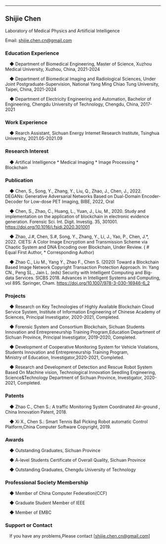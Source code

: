 ---
## Shijie Chen
Laboratory of Medical Physics and Artiificial Intelligence

Email: shijie.chen.cn@gmail.com

### Education Experience

&ensp;&ensp;◆ Department of Biomedical Engineering, Master of Science, Xuzhou Medical University, Xuzhou, China, 2021-2024

&ensp;&ensp;◆ Department of Biomedical Imaging and Radiological Sciences, Under Joint Postgraduate-Supervision, National Yang Ming Chiao Tung University, Taipei, China, 2021-2024

&ensp;&ensp;◆ Department of Electricity Engineering and Automation, Bachelor of Engineering, Chengdu University of Technology, Chengdu, China, 2017-2021

### Work Experience

&ensp;&ensp;◆ Rearch Assistant, Sichuan Energy Intemet Research Institute, Tsinghua University, 2021.05-2021.09

### Research Interest

&ensp;&ensp;◆ Artifical Intelligence * Medical Imaging * Image Processing * Blockchain

### Publication

&ensp;&ensp;◆ Chen, S., Song, Y., Zhang, Y., Liu, Q., Zhao, J., Chen, J., 2022. DEGANs: Generative Adversarial Networks Based on Dual-Domain Encoder-Decoder for Low-dose PET Imaging, BIBE, 2022, Oral

&ensp;&ensp;◆ Chen, S., Zhao, C., Huang, L., Yuan, J., Liu, M., 2020. Study and implementation on the application of blockchain in electronic evidence generation. Forensic Sci. Int. Digit. Investig. 35, 301001. https://doi.org/10.1016/j.fsidi.2020.301001

&ensp;&ensp;◆ Zhao, J.#, Chen, S.#, Song, Y., Zhang, Y., Li, J., Yao, P., Chen, J.*, 2022. CIETS: A Color Image Encryption and Transmission Scheme via Chaotic System and DNA Encoding over Blockchain, Under Review. ( # Equal First Author, * Corresponding Author)

&ensp;&ensp;◆ Zhao C., Liu M., Yang Y., Zhao F., Chen S. (2020) Toward a Blockchain Based Image Network Copyright Transaction Protection Approach. In: Yang CN., Peng SL., Jain L. (eds) Security with Intelligent Computing and Big-data Services. SICBS 2018. Advances in Intelligent Systems and Computing, vol 895. Springer, Cham. https://doi.org/10.1007/978-3-030-16946-6_2

### Projects
&ensp;&ensp;◆ Research on Key Technologies of Highly Available Blockchain Cloud Service System, Institute of Information Engineering of Chinese Academy of Sciences, Principal Investigator, 2020-2021, Completed.

&ensp;&ensp;◆ Forensic System and Consortium Blockchain, Sichuan Students Innovation and Entrepreneurship Training Program,Education Department of Sichuan Province,  Principal Investigator, 2019-2020, Completed.

&ensp;&ensp;◆ Development of Cooperative Monitoring System for Vehicle Violations, Students Innovation and Entrepreneurship Training Program, Ministry of Education, Investigator,2020-2021, Completed.

&ensp;&ensp;◆ Research and Development of Detection and Rescue Robot System Based On Machine vision, Technological Innovation Seedling Engineering, Science&Technology Department of Sichuan Province, Investigator, 2020-2021, Completed.

### Patents

&ensp;&ensp;◆ Zhao C., Chen S.: A traffic Monitoring System Coordinated Air-ground , China Innovation Patent, 2018.

&ensp;&ensp;◆ Xi X., Chen S.: Smart Tennis Ball Picking Robot automatic Control Platform,China Computer Software Copyright, 2019.

### Awards
&ensp;&ensp;◆ Outstanding Graduates, Sichuan Province

&ensp;&ensp;◆ A-level Students Certificate of Overall Quality, Sichuan Province

&ensp;&ensp;◆ Outstanding Graduates, Chengdu University of Technology

### Professional Society Membership

&ensp;&ensp;◆ Member of China Computer Federation(CCF)

&ensp;&ensp;◆ Graduate Student Member of IEEE

&ensp;&ensp;◆ Member of EMBC

### Support or Contact

&ensp;&ensp;If you have any problems,Please contact [shijie.chen.cn@gmail.com]
